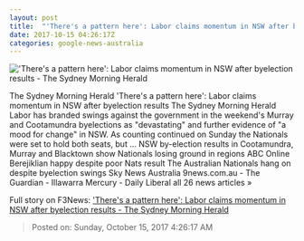```yaml
---
layout: post
title:  "'There's a pattern here': Labor claims momentum in NSW after byelection results - The Sydney Morning Herald"
date: 2017-10-15 04:26:17Z
categories: google-news-australia
---
```


!['There's a pattern here': Labor claims momentum in NSW after byelection results - The Sydney Morning Herald](http://www.smh.com.au/content/dam/images/g/y/x/t/4/q/image.related.articleLeadwide.620x349.gz180a.png/1508041534630.jpg)

The Sydney Morning Herald 'There's a pattern here': Labor claims momentum in NSW after byelection results The Sydney Morning Herald Labor has branded swings against the government in the weekend's Murray and Cootamundra byelections as "devastating" and further evidence of "a mood for change" in NSW. As counting continued on Sunday the Nationals were set to hold both seats, but ... NSW by-election results in Cootamundra, Murray and Blacktown show Nationals losing ground in regions ABC Online Berejiklian happy despite poor Nats result The Australian Nationals hang on despite byelection swings Sky News Australia 9news.com.au - The Guardian - Illawarra Mercury - Daily Liberal all 26 news articles »


Full story on F3News: ['There's a pattern here': Labor claims momentum in NSW after byelection results - The Sydney Morning Herald](http://www.f3nws.com/n/REdk3H)

> Posted on: Sunday, October 15, 2017 4:26:17 AM
